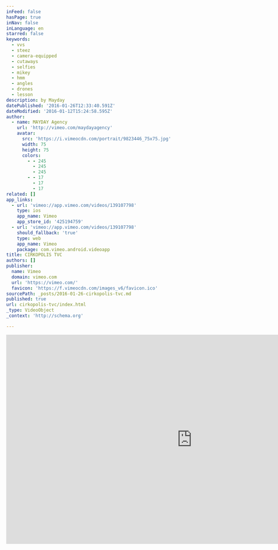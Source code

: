 ```yaml
---
inFeed: false
hasPage: true
inNav: false
inLanguage: en
starred: false
keywords:
  - vvs
  - steez
  - camera-equipped
  - cutaways
  - selfies
  - mikey
  - hmm
  - angles
  - drones
  - lesson
description: by Mayday
datePublished: '2016-01-26T12:33:40.591Z'
dateModified: '2016-01-12T15:24:58.595Z'
author:
  - name: MAYDAY Agency
    url: 'http://vimeo.com/maydayagency'
    avatar:
      src: 'https://i.vimeocdn.com/portrait/9823446_75x75.jpg'
      width: 75
      height: 75
      colors:
        - - 245
          - 245
          - 245
        - - 17
          - 17
          - 17
related: []
app_links:
  - url: 'vimeo://app.vimeo.com/videos/139107798'
    type: ios
    app_name: Vimeo
    app_store_id: '425194759'
  - url: 'vimeo://app.vimeo.com/videos/139107798'
    should_fallback: 'true'
    type: web
    app_name: Vimeo
    package: com.vimeo.android.videoapp
title: CIRKOPOLIS TVC
authors: []
publisher:
  name: Vimeo
  domain: vimeo.com
  url: 'https://vimeo.com/'
  favicon: 'https://f.vimeocdn.com/images_v6/favicon.ico'
sourcePath: _posts/2016-01-26-cirkopolis-tvc.md
published: true
url: cirkopolis-tvc/index.html
_type: VideoObject
_context: 'http://schema.org'

---
```

<iframe src="https://cdn.embedly.com/widgets/media.html?src=https%3A%2F%2Fplayer.vimeo.com%2Fvideo%2F139107798&amp;url=https%3A%2F%2Fvimeo.com%2F139107798&amp;image=http%3A%2F%2Fi.vimeocdn.com%2Fvideo%2F534780602_1280.jpg&amp;key=b7d04c9b404c499eba89ee7072e1c4f7&amp;type=text%2Fhtml&amp;schema=vimeo" width="1000" height="563" scrolling="no" frameborder="0" allowfullscreen="allowfullscreen" style=""></iframe>